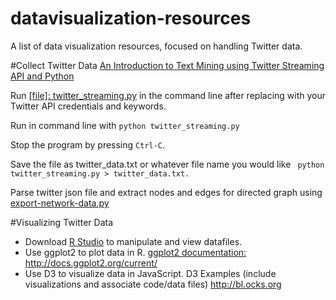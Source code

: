 # datavisualization-resources
A list of data visualization resources, focused on handling Twitter data.

#Collect Twitter Data
<a href="http://adilmoujahid.com/posts/2014/07/twitter-analytics/">An Introduction to Text Mining using Twitter Streaming API and Python</a>

Run <a href="https://github.com/M0nica/datavisualization-resources/blob/master/twitter_streaming.py">[file]: twitter_streaming.py</a> in the command line after replacing with your Twitter API credentials and keywords.

Run in command line with ```python twitter_streaming.py```

Stop the program by pressing ```Ctrl-C```.

Save the file as twitter_data.txt or whatever file name you would like
``` python twitter_streaming.py > twitter_data.txt.```


Parse twitter json file and extract nodes and edges for directed graph using <a href="https://github.com/M0nica/datavisualization-resources/blob/master/export-network-data.py"> export-network-data.py</a>



#Visualizing Twitter Data
* Download <a href="https://www.rstudio.com">R Studio</a> to manipulate and view datafiles.
* Use ggplot2 to plot data in R. <a href="http://docs.ggplot2.org/current/">ggplot2 documentation: http://docs.ggplot2.org/current/</a>
* Use D3 to visualize data in JavaScript. D3 Examples (include visualizations and associate code/data files) <a href="http://bl.ocks.org">http://bl.ocks.org</a>
